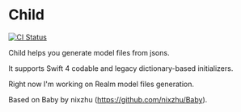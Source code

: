 # Child

[![CI Status](http://img.shields.io/travis/TizianoCoroneo/Child.svg?style=flat)](https://travis-ci.org/TizianoCoroneo/Child)

Child helps you generate model files from jsons. 

It supports Swift 4 codable and legacy dictionary-based initializers.

Right now I'm working on Realm model files generation.

Based on Baby by nixzhu (https://github.com/nixzhu/Baby).
